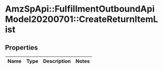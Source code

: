 # AmzSpApi::FulfillmentOutboundApiModel20200701::CreateReturnItemList

## Properties
Name | Type | Description | Notes
------------ | ------------- | ------------- | -------------

